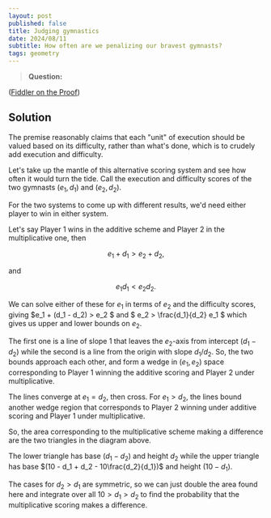 ```yaml
---
layout: post
published: false
title: Judging gymnastics
date: 2024/08/11
subtitle: How often are we penalizing our bravest gymnasts?
tags: geometry 
---
```


>**Question:**

<!--more-->

([Fiddler on the Proof](URL))

## Solution

The premise reasonably claims that each "unit" of execution should be valued based on its difficulty, rather than what's done, which is to crudely add execution and difficulty.

Let's take up the mantle of this alternative scoring system and see how often it would turn the tide. Call the execution and difficulty scores of the two gymnasts $(e_1, d_1)$ and $(e_2, d_2).$

For the two systems to come up with different results, we'd need either player to win in either system. 

Let's say Player 1 wins in the additive scheme and Player 2 in the multiplicative one, then 

$$ e_1 + d_1 > e_2 + d_2, $$

and

$$ e_1 d_1 < e_2 d_2. $$

We can solve either of these for $e_1$ in terms of $e_2$ and the difficulty scores, giving $e_1 + (d_1 - d_2) > e_2 $ and $ e_2 > \frac{d_1}{d_2} e_1 $ which gives us upper and lower bounds on $e_2.$ 

The first one is a line of slope $1$ that leaves the $e_2$-axis from intercept $(d_1 - d_2)$ while the second is a line from the origin with slope $d_1/d_2.$ So, the two bounds approach each other, and form a wedge in $(e_1,e_2)$ space corresponding to Player 1 winning the additive scoring and Player 2 under multiplicative. 

The lines converge at $e_1 = d_2,$ then cross. For $e_1 > d_2,$ the lines bound another wedge region that corresponds to Player 2 winning under additive scoring and Player 1 under multiplicative. 

So, the area corresponding to the multiplicative scheme making a difference are the two triangles in the diagram above. 

The lower triangle has base $(d_1 - d_2)$ and height $d_2$ while the upper triangle has base $(10 - d_1 + d_2 - 10\frac{d_2}{d_1})$ and height $(10-d_1).$

The cases for $d_2 > d_1$ are symmetric, so we can just double the area found here and integrate over all $10 > d_1 > d_2$ to find the probability that the multiplicative scoring makes a difference. 



<br>
